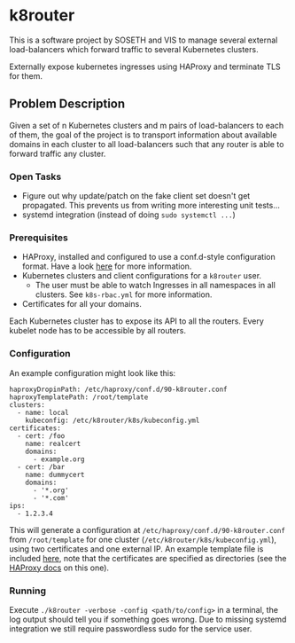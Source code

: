 # k8router

This is a software project by SOSETH and VIS to manage several external
load-balancers which forward traffic to several Kubernetes clusters.

Externally expose kubernetes ingresses using HAProxy and terminate TLS for them.

## Problem Description

Given a set of n Kubernetes clusters and m pairs of load-balancers to each of
them, the goal of the project is to transport information about available
domains in each cluster to all load-balancers such that any router is able to
forward traffic any cluster.

### Open Tasks
 * Figure out why update/patch on the fake client set doesn't get propagated.
   This prevents us from writing more interesting unit tests...
 * systemd integration (instead of doing `sudo systemctl ...`)

### Prerequisites

* HAProxy, installed and configured to use a conf.d-style configuration format.
  Have a look [here](https://github.com/SOSETH/haproxy) for more information.
* Kubernetes clusters and client configurations for a `k8router` user.
    * The user must be able to watch Ingresses in all namespaces in all clusters.
      See `k8s-rbac.yml` for more information.
* Certificates for all your domains.

Each Kubernetes cluster has to expose its API to all the routers. Every kubelet
node has to be accessible by all routers.

### Configuration

An example configuration might look like this:

```
haproxyDropinPath: /etc/haproxy/conf.d/90-k8router.conf
haproxyTemplatePath: /root/template
clusters:
  - name: local
    kubeconfig: /etc/k8router/k8s/kubeconfig.yml
certificates:
  - cert: /foo
    name: realcert
    domains:
      - example.org
  - cert: /bar
    name: dummycert
    domains:
      - '*.org'
      - '*.com'
ips:
  - 1.2.3.4
```

This will generate a configuration at `/etc/haproxy/conf.d/90-k8router.conf`
from `/root/template` for one cluster (`/etc/k8router/k8s/kubeconfig.yml`),
using two certificates and one external IP. An example template file is included
[here](template), note that the certificates are specified as directories (see
the [HAProxy
docs](https://cbonte.github.io/haproxy-dconv/1.9/configuration.html#5.1-crt) on
this one).

### Running

Execute `./k8router -verbose -config <path/to/config>` in a terminal, the log
output should tell you if something goes wrong. Due to missing systemd
integration we still require passwordless sudo for the service user.
